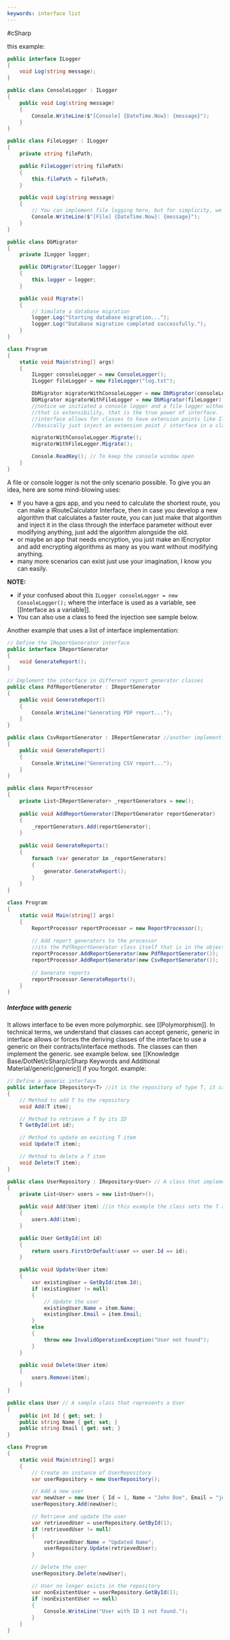 ```yaml
---
keywords: interface list
---
```

#cSharp 

this example:
```c#
public interface ILogger
{
    void Log(string message);
}

public class ConsoleLogger : ILogger
{
    public void Log(string message)
    {
        Console.WriteLine($"[Console] {DateTime.Now}: {message}");
    }
}

public class FileLogger : ILogger
{
    private string filePath;

    public FileLogger(string filePath)
    {
        this.filePath = filePath;
    }

    public void Log(string message)
    {
        // You can implement file logging here, but for simplicity, we'll just print to the console.
        Console.WriteLine($"[File] {DateTime.Now}: {message}");
    }
}

public class DbMigrator
{
    private ILogger logger;

    public DbMigrator(ILogger logger)
    {
        this.logger = logger;
    }

    public void Migrate()
    {
        // Simulate a database migration
        logger.Log("Starting database migration...");
        logger.Log("Database migration completed successfully.");
    }
}

class Program
{
    static void Main(string[] args)
    {
        ILogger consoleLogger = new ConsoleLogger();
        ILogger fileLogger = new FileLogger("log.txt");

        DbMigrator migratorWithConsoleLogger = new DbMigrator(consoleLogger);
        DbMigrator migratorWithFileLogger = new DbMigrator(fileLogger);
		//notice we initiated a console logger and a file logger without ever changing the code in db migrator
		//that is extensibility, that is the true power of interface.
		//interface allows for classes to have extension points like Ilogger that changes its behaviour without modifying the class. You only need to extend behaviour by creating a new implementation of the interface. Genius.
		//basically just inject an extension point / interface in a class, and create as many polymorph as possible.

        migratorWithConsoleLogger.Migrate();
        migratorWithFileLogger.Migrate();

        Console.ReadKey(); // To keep the console window open
    }
}
```
A file or console logger is not the only scenario possible. To give you an idea, here are some mind-blowing uses:
- If you have a gps app, and you need to calculate the shortest route, you can make a IRouteCalculator Interface, then in case you develop a new algorithm that calculates a faster route, you can just make that algorithm and inject it in the class through the interface parameter without ever modifying anything, just add the algorithm alongside the old.
- or maybe an app that needs encryption, you just make an IEncryptor and add encrypting algorithms as many as you want without modifying anything.
- many more scenarios can exist just use your imagination, I know you can easily.

**NOTE:** 
- if your confused about this `ILogger consoleLogger = new ConsoleLogger();` where the interface is used as a variable, see [[Interface as a variable]].
- You can also use a class to feed the injection see sample below.

Another example that uses a list of interface implementation:
```c#
// Define the IReportGenerator interface
public interface IReportGenerator
{
    void GenerateReport();
}

// Implement the interface in different report generator classes
public class PdfReportGenerator : IReportGenerator
{
    public void GenerateReport()
    {
        Console.WriteLine("Generating PDF report...");
    }
}

public class CsvReportGenerator : IReportGenerator //another implement
{
    public void GenerateReport()
    {
        Console.WriteLine("Generating CSV report...");
    }
}

public class ReportProcessor
{
    private List<IReportGenerator> _reportGenerators = new();
    
    public void AddReportGenerator(IReportGenerator reportGenerator)
    {
        _reportGenerators.Add(reportGenerator);
    }
    
    public void GenerateReports()
    {
        foreach (var generator in _reportGenerators)
        {
            generator.GenerateReport();
        }
    }
}

class Program
{
    static void Main(string[] args)
    {
        ReportProcessor reportProcessor = new ReportProcessor();
        
        // Add report generators to the processor
        //its the PdfReportGenerator class itself that is in the object parameter, not the PdfReportGenerator object
        reportProcessor.AddReportGenerator(new PdfReportGenerator()); 
        reportProcessor.AddReportGenerator(new CsvReportGenerator());
        
        // Generate reports
        reportProcessor.GenerateReports();
    }
}
```
##### Interface with generic
It allows interface to be even more polymorphic. see [[Polymorphism]].
In technical terms, we understand that classes can accept generic, generic in interface allows or forces the deriving classes of the interface to use a generic on their contracts/interface methods. The classes can then implement the generic.  see example below. see [[Knowledge Base/DotNet/cSharp/cSharp Keywords and Additional Material/generic|generic]] if you forgot.
example:
```c#
// Define a generic interface
public interface IRepository<T> //it is the repository of type T, it can be a repository of Animals, Users, etc.
{
    // Method to add T to the repository
    void Add(T item);

    // Method to retrieve a T by its ID
    T GetById(int id);

    // Method to update an existing T item
    void Update(T item);

    // Method to delete a T item
    void Delete(T item);
}

public class UserRepository : IRepository<User> // A class that implements the generic interface
{
    private List<User> users = new List<User>();

    public void Add(User item) //in this example the class sets the T as User type.
    {
        users.Add(item);
    }

    public User GetById(int id)
    {
        return users.FirstOrDefault(user => user.Id == id);
    }

    public void Update(User item)
    {
        var existingUser = GetById(item.Id);
        if (existingUser != null)
        {
            // Update the user
            existingUser.Name = item.Name;
            existingUser.Email = item.Email;
        }
        else
        {
            throw new InvalidOperationException("User not found");
        }
    }

    public void Delete(User item)
    {
        users.Remove(item);
    }
}

public class User // A sample class that represents a User
{
    public int Id { get; set; }
    public string Name { get; set; }
    public string Email { get; set; }
}

class Program
{
    static void Main(string[] args)
    {
        // Create an instance of UserRepository
        var userRepository = new UserRepository();

        // Add a new user
        var newUser = new User { Id = 1, Name = "John Doe", Email = "john@example.com" };
        userRepository.Add(newUser);

        // Retrieve and update the user
        var retrievedUser = userRepository.GetById(1);
        if (retrievedUser != null)
        {
            retrievedUser.Name = "Updated Name";
            userRepository.Update(retrievedUser);
        }

        // Delete the user
        userRepository.Delete(newUser);

        // User no longer exists in the repository
        var nonExistentUser = userRepository.GetById(1);
        if (nonExistentUser == null)
        {
            Console.WriteLine("User with ID 1 not found.");
        }
    }
}
```